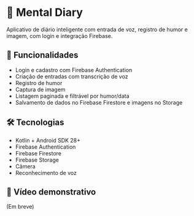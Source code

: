 # 🧠 Mental Diary
Aplicativo de diário inteligente com entrada de voz, registro de humor e imagem, com login e integração Firebase.

## 📱 Funcionalidades
- Login e cadastro com Firebase Authentication
- Criação de entradas com transcrição de voz
- Registro de humor
- Captura de imagem
- Listagem paginada e filtrável por humor/data
- Salvamento de dados no Firebase Firestore e imagens no Storage

## 🛠️ Tecnologias
- Kotlin + Android SDK 28+
- Firebase Authentication
- Firebase Firestore
- Firebase Storage
- Câmera
- Reconhecimento de voz

## 🎥 Vídeo demonstrativo
(Em breve)
